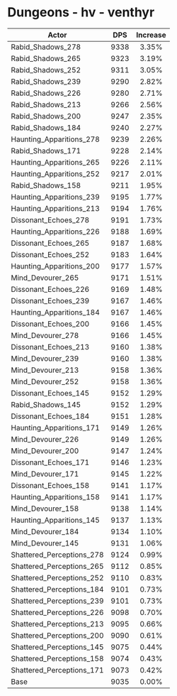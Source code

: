 # Dungeons - hv - venthyr
| Actor | DPS | Increase |
|---|:---:|:---:|
|Rabid_Shadows_278|9338|3.35%|
|Rabid_Shadows_265|9323|3.19%|
|Rabid_Shadows_252|9311|3.05%|
|Rabid_Shadows_239|9290|2.82%|
|Rabid_Shadows_226|9280|2.71%|
|Rabid_Shadows_213|9266|2.56%|
|Rabid_Shadows_200|9247|2.35%|
|Rabid_Shadows_184|9240|2.27%|
|Haunting_Apparitions_278|9239|2.26%|
|Rabid_Shadows_171|9228|2.14%|
|Haunting_Apparitions_265|9226|2.11%|
|Haunting_Apparitions_252|9217|2.01%|
|Rabid_Shadows_158|9211|1.95%|
|Haunting_Apparitions_239|9195|1.77%|
|Haunting_Apparitions_213|9194|1.76%|
|Dissonant_Echoes_278|9191|1.73%|
|Haunting_Apparitions_226|9188|1.69%|
|Dissonant_Echoes_265|9187|1.68%|
|Dissonant_Echoes_252|9183|1.64%|
|Haunting_Apparitions_200|9177|1.57%|
|Mind_Devourer_265|9171|1.51%|
|Dissonant_Echoes_226|9169|1.48%|
|Dissonant_Echoes_239|9167|1.46%|
|Haunting_Apparitions_184|9167|1.46%|
|Dissonant_Echoes_200|9166|1.45%|
|Mind_Devourer_278|9166|1.45%|
|Dissonant_Echoes_213|9160|1.38%|
|Mind_Devourer_239|9160|1.38%|
|Mind_Devourer_213|9158|1.36%|
|Mind_Devourer_252|9158|1.36%|
|Dissonant_Echoes_145|9152|1.29%|
|Rabid_Shadows_145|9152|1.29%|
|Dissonant_Echoes_184|9151|1.28%|
|Haunting_Apparitions_171|9149|1.26%|
|Mind_Devourer_226|9149|1.26%|
|Mind_Devourer_200|9147|1.24%|
|Dissonant_Echoes_171|9146|1.23%|
|Mind_Devourer_171|9145|1.22%|
|Dissonant_Echoes_158|9141|1.17%|
|Haunting_Apparitions_158|9141|1.17%|
|Mind_Devourer_158|9138|1.14%|
|Haunting_Apparitions_145|9137|1.13%|
|Mind_Devourer_184|9134|1.10%|
|Mind_Devourer_145|9131|1.06%|
|Shattered_Perceptions_278|9124|0.99%|
|Shattered_Perceptions_265|9112|0.85%|
|Shattered_Perceptions_252|9110|0.83%|
|Shattered_Perceptions_184|9101|0.73%|
|Shattered_Perceptions_239|9101|0.73%|
|Shattered_Perceptions_226|9098|0.70%|
|Shattered_Perceptions_213|9095|0.66%|
|Shattered_Perceptions_200|9090|0.61%|
|Shattered_Perceptions_145|9075|0.44%|
|Shattered_Perceptions_158|9074|0.43%|
|Shattered_Perceptions_171|9073|0.42%|
|Base|9035|0.00%|
